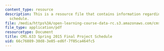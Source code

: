 ```yaml
---
content_type: resource
description: This is a resource file that contains information regarding final project
  schedule.
file: /media/https%3A/open-learning-course-data-rc.s3.amazonaws.com/cms-633-digital-humanities-spring-2015/66c7608930d83e05ed6f7f05ca464fc5_MITCMS_633S15_FinalProject.pdf
file_type: application/pdf
resourcetype: Document
title: CMS.633 Spring 2015 Final Project Schedule
uid: 66c76089-30d8-3e05-ed6f-7f05ca464fc5
---
```

